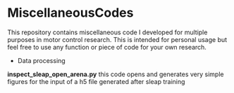 # MiscellaneousCodes

This repository contains miscellaneous code I developed for multiple purposes in motor control research. This is intended for personal usage but feel free to use any function or piece of code for your own research. 




- Data processing



**inspect_sleap_open_arena.py** this code opens and generates very simple figures for the input of a h5 file generated after sleap training

